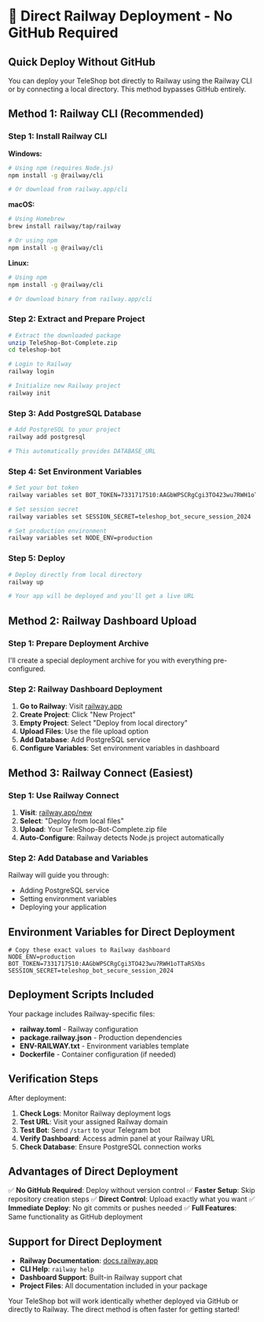 # 🚂 Direct Railway Deployment - No GitHub Required

## Quick Deploy Without GitHub

You can deploy your TeleShop bot directly to Railway using the Railway CLI or by connecting a local directory. This method bypasses GitHub entirely.

## Method 1: Railway CLI (Recommended)

### Step 1: Install Railway CLI

**Windows:**
```bash
# Using npm (requires Node.js)
npm install -g @railway/cli

# Or download from railway.app/cli
```

**macOS:**
```bash
# Using Homebrew
brew install railway/tap/railway

# Or using npm
npm install -g @railway/cli
```

**Linux:**
```bash
# Using npm
npm install -g @railway/cli

# Or download binary from railway.app/cli
```

### Step 2: Extract and Prepare Project

```bash
# Extract the downloaded package
unzip TeleShop-Bot-Complete.zip
cd teleshop-bot

# Login to Railway
railway login

# Initialize new Railway project
railway init
```

### Step 3: Add PostgreSQL Database

```bash
# Add PostgreSQL to your project
railway add postgresql

# This automatically provides DATABASE_URL
```

### Step 4: Set Environment Variables

```bash
# Set your bot token
railway variables set BOT_TOKEN=7331717510:AAGbWPSCRgCgi3TO423wu7RWH1oTTaRSXbs

# Set session secret
railway variables set SESSION_SECRET=teleshop_bot_secure_session_2024

# Set production environment
railway variables set NODE_ENV=production
```

### Step 5: Deploy

```bash
# Deploy directly from local directory
railway up

# Your app will be deployed and you'll get a live URL
```

## Method 2: Railway Dashboard Upload

### Step 1: Prepare Deployment Archive

I'll create a special deployment archive for you with everything pre-configured.

### Step 2: Railway Dashboard Deployment

1. **Go to Railway**: Visit [railway.app](https://railway.app)
2. **Create Project**: Click "New Project"
3. **Empty Project**: Select "Deploy from local directory"
4. **Upload Files**: Use the file upload option
5. **Add Database**: Add PostgreSQL service
6. **Configure Variables**: Set environment variables in dashboard

## Method 3: Railway Connect (Easiest)

### Step 1: Use Railway Connect

1. **Visit**: [railway.app/new](https://railway.app/new)
2. **Select**: "Deploy from local files"
3. **Upload**: Your TeleShop-Bot-Complete.zip file
4. **Auto-Configure**: Railway detects Node.js project automatically

### Step 2: Add Database and Variables

Railway will guide you through:
- Adding PostgreSQL service
- Setting environment variables
- Deploying your application

## Environment Variables for Direct Deployment

```env
# Copy these exact values to Railway dashboard
NODE_ENV=production
BOT_TOKEN=7331717510:AAGbWPSCRgCgi3TO423wu7RWH1oTTaRSXbs
SESSION_SECRET=teleshop_bot_secure_session_2024
```

## Deployment Scripts Included

Your package includes Railway-specific files:

- **railway.toml** - Railway configuration
- **package.railway.json** - Production dependencies
- **ENV-RAILWAY.txt** - Environment variables template
- **Dockerfile** - Container configuration (if needed)

## Verification Steps

After deployment:

1. **Check Logs**: Monitor Railway deployment logs
2. **Test URL**: Visit your assigned Railway domain
3. **Test Bot**: Send `/start` to your Telegram bot
4. **Verify Dashboard**: Access admin panel at your Railway URL
5. **Check Database**: Ensure PostgreSQL connection works

## Advantages of Direct Deployment

✅ **No GitHub Required**: Deploy without version control
✅ **Faster Setup**: Skip repository creation steps
✅ **Direct Control**: Upload exactly what you want
✅ **Immediate Deploy**: No git commits or pushes needed
✅ **Full Features**: Same functionality as GitHub deployment

## Support for Direct Deployment

- **Railway Documentation**: [docs.railway.app](https://docs.railway.app)
- **CLI Help**: `railway help`
- **Dashboard Support**: Built-in Railway support chat
- **Project Files**: All documentation included in your package

Your TeleShop bot will work identically whether deployed via GitHub or directly to Railway. The direct method is often faster for getting started!